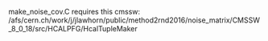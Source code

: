 make_noise_cov.C requires this cmssw: /afs/cern.ch/work/j/jlawhorn/public/method2rnd2016/noise_matrix/CMSSW_8_0_18/src/HCALPFG/HcalTupleMaker